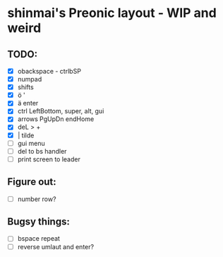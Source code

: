 # shinmai's Preonic layout - WIP and weird

## TODO:
- [x] obackspace - ctrlbSP
- [x] numpad
- [x] shifts
- [x] ö '
- [x] ä enter
- [x] ctrl LeftBottom, super, alt, gui
- [x] arrows PgUpDn endHome
- [x] deL > +
- [x] | tilde
- [ ] gui menu
- [ ] del to bs handler
- [ ] print screen to leader

## Figure out:
- [ ] number row?

## Bugsy things:
- [ ] bspace repeat
- [ ] reverse umlaut and enter?